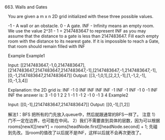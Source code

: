 663. Walls and Gates

You are given a m x n 2D grid initialized with these three possible values.

-1 - A wall or an obstacle.
0 - A gate.
INF - Infinity means an empty room. We use the value 2^31 - 1 = 2147483647 to represent INF as you may assume that the distance to a gate is less than 2147483647.
Fill each empty room with the distance to its nearest gate. If it is impossible to reach a Gate, that room should remain filled with INF

Example
Example1

Input:
[[2147483647,-1,0,2147483647],[2147483647,2147483647,2147483647,-1],[2147483647,-1,2147483647,-1],[0,-1,2147483647,2147483647]]
Output:
[[3,-1,0,1],[2,2,1,-1],[1,-1,2,-1],[0,-1,3,4]]

Explanation:
the 2D grid is:
INF  -1  0  INF
INF INF INF  -1
INF  -1 INF  -1
  0  -1 INF INF
the answer is:
  3  -1   0   1
  2   2   1  -1
  1  -1   2  -1
  0  -1   3   4
Example2

Input:
[[0,-1],[2147483647,2147483647]]
Output:
[[0,-1],[1,2]]

解法1：BFS
把所有的门先放入queue中，然后就跟通常的BFS一样了。
注意
1）门不一定在边界，也可能在中间。
2）我们不需要直到具体的层数，因为可以根据
rooms[newX][newY] = rooms[headNode.first][headNode.second] + 1;
先碰到先改。当room的值改了以后就不是INF，这样以后就不会再次更改了。